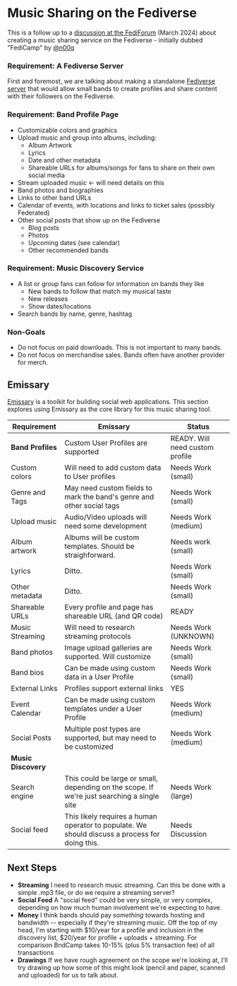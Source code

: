 # Music Sharing on the Fediverse

This is a follow up to a [discussion at the FediForum](https://n00q.net/blog/fedicamp-propsal/) (March 2024) about creating a music sharing service on the Fediverse - initially dubbed "FediCamp" by [@n00q](https://don.n00q.net/@n00q)

### Requirement: A Fediverse Server
First and foremost, we are talking about making a standalone [Fediverse server](https://fediverse.party) that would allow small bands to create profiles and share content with their followers on the Fediverse.

### Requirement: Band Profile Page

* Customizable colors and graphics
* Upload music and group into albums, including:
    * Album Artwork
    * Lyrics
    * Date and other metadata
    * Shareable URLs for albums/songs for fans to share on their own social media
* Stream uploaded music <- will need details on this
* Band photos and biographies
* Links to other band URLs
* Calendar of events, with locations and links to ticket sales (possibly Federated)
* Other social posts that show up on the Fediverse
    * Blog posts
    * Photos
    * Upcoming dates (see calendar)
    * Other recommended bands

### Requirement: Music Discovery Service

* A list or group fans can follow for information on bands they like
    * New bands to follow that match my musical taste
    * New releases
    * Show dates/locations
* Search bands by name, genre, hashtag

### Non-Goals

* Do not focus on paid downloads. This is not important to many bands.
* Do not focus on merchandise sales. Bands often have another provider for merch.

## Emissary
[Emissary](https://emissary.dev) is a toolkit for building social web applications.  This section explores using Emissary as the core library for this music sharing tool.

| Requirement         | Emissary | Status |
| ------------------- | -------- | ------ |
| **Band Profiles**   | Custom User Profiles are supported | READY. Will need custom profile |
| Custom colors       | Will need to add custom data to User profiles | Needs Work (small) |
| Genre and Tags      | May need custom fields to mark the band's genre and other social tags | Needs Work (small) |
| Upload music        | Audio/Video uploads will need some development | Needs Work (medium) | 
| Album artwork       | Albums will be custom templates. Should be straighforward. | Needs work (small) |
| Lyrics              | Ditto. | Needs Work (small) |
| Other metadata      | Ditto. | Needs Work (small) |
| Shareable URLs      | Every profile and page has shareable URL (and QR code) | READY |
| Music Streaming     | Will need to research streaming protocols | Needs Work (UNKNOWN) | 
| Band photos         | Image upload galleries are supported. Will customize | Needs Work (small) |
| Band bios           | Can be made using custom data in a User Profile | Needs Work (small) |
| External Links      | Profiles support external links | YES |
| Event Calendar      | Can be made using custom templates under a User Profile | Needs Work (medium) |
| Social Posts        | Multiple post types are supported, but may need to be customized | Needs Work (medium) | 
| **Music Discovery** | | |
| Search engine       | This could be large or small, depending on the scope.  If we're just searching a single site | Needs Work (large) |
| Social feed         | This likely requires a human operator to populate. We should discuss a process for doing this.  | Needs Discussion |

## Next Steps

* **Streaming** I need to research music streaming.  Can this be done with a simple .mp3 file, or do we require a streaming server?
* **Social Feed** A "social feed" could be very simple, or very complex, depending on how much human involvement we're expecting to have.
* **Money** I think bands should pay *something* towards hosting and bandwidth -- especially if they're streaming music.  Off the top of my head, I'm starting with $10/year for a profile and inclusion in the discovery list, $20/year for profile + uploads + streaming. For comparison BndCamp takes 10-15% (plus 5% transaction fee) of all transactions
* **Drawings** If we have rough agreement on the scope we're looking at, I'll try drawing up how some of this might look (pencil and paper, scanned and uploaded) for us to talk about.
